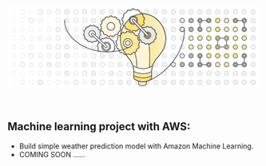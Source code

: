 <img src="https://github.com/josjsjen/Project-with-AWS/blob/master/Images/MachineLearning_VideoThumbnail.b7c5d4bfe829802600a9408fca77f85386102af8.png" >
<br><br><br>

## Machine learning project with AWS:
* Build simple weather prediction model with Amazon Machine Learning.
* COMING SOON ......
